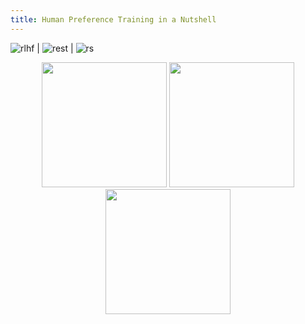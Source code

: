 ```yaml
---
title: Human Preference Training in a Nutshell
---
```

![rlhf](https://pbs.twimg.com/media/F07oY1UWYAQ7LON.jpg:large) | ![rest](https://miro.medium.com/v2/resize:fit:1400/0*2amQZF_WOHnoGQjm.jpeg) | ![rs](https://miro.medium.com/v2/resize:fit:1200/1*wImluqzmnND60mPXYJvEZA.jpeg)

<p align="center">
  <img src="https://pbs.twimg.com/media/F07oY1UWYAQ7LON.jpg:large" width="200" />
  <img src="https://miro.medium.com/v2/resize:fit:1400/0*2amQZF_WOHnoGQjm.jpeg" width="200" />
  <img src="https://miro.medium.com/v2/resize:fit:1200/1*wImluqzmnND60mPXYJvEZA.jpeg" width="200" />
</p>

